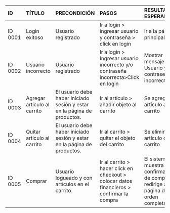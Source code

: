 

| ID | TÍTULO | PRECONDICIÓN | PASOS | RESULTADO ESPERADO |
| :---- | :---- | :---- | :---- | :---- |
| ID 0001 | Login exitoso | Usuario registrado | Ir a login \> ingresar usuario y contraseña \> click en login | Ir a la página principal |
| ID 0002 | Usuario incorrecto | Usuario registrado | Ir a login \> Ingresar usuario incorrecto y/o contraseña incorrecta\>Click en login | Mostrar mensaje: Usuario y/o contraseña incorrecta |
| ID 0003 | Agregar articulo al carrito | El usuario debe haber iniciado sesión y estar en la página de productos. | Ir al artículo \> añadir objeto al carrito | Se agrego el artículo al carrito |
| ID 0004 | Quitar articulo al carrito | El usuario debe haber iniciado sesión y estar en la página de productos. | Ir al carrito \> quitar el objeto del carrito | Se eliminó el artículo del carrito |
| ID 0005 | Comprar | Usuario logueado y con artículos en el carrito | Ir al carrito \> hacer click en checkout \> colocar datos financieros \> confirmar la compra | El sistema muestra la confirmación de compra y redirige a la página de orden completada. |

